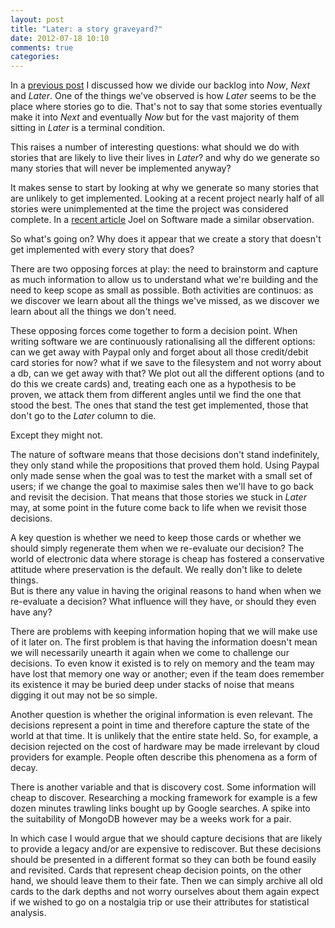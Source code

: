 ```yaml
---
layout: post
title: "Later: a story graveyard?"
date: 2012-07-18 10:10
comments: true
categories: 
---
```


In a [previous post](/blog/2012/07/09/now-next-later/)  I discussed how we divide our backlog into _Now_, _Next_ and _Later_.  One of the things we've observed is how _Later_ seems to be the place where stories go to die.  That's not to say that some stories eventually make it into _Next_ and eventually _Now_ but for the vast majority of them sitting in _Later_ is a terminal condition.

This raises a number of interesting questions: what should we do with stories that are likely to live their lives in _Later_? and why do we generate so many stories that will never be implemented anyway?

It makes sense to start by looking at why we generate so many stories that are unlikely to get implemented.  Looking at a recent project nearly half of all stories were unimplemented at the time the project was considered complete.  In a [recent article](http://www.joelonsoftware.com/items/2012/07/09.html) Joel on Software made a similar observation.

So what's going on?  Why does it appear that we create a story that doesn't get implemented with every story that does?

There are two opposing forces at play: the need to brainstorm and capture as much information to allow us to understand what we're building and the need to keep scope as small as possible.  Both activities are continuos: as we discover we learn about all the things we've missed, as we discover we learn about all the things we don't need.

These opposing forces come together to form a decision point.  When writing software we are continuously rationalising all the different options: can we get away with Paypal only and forget about all those credit/debit card stories for now? what if we save to the filesystem and not worry about a db, can we get away with that?  We plot out all the different options (and to do this we create cards) and, treating each one as a hypothesis to be proven, we attack them from different angles until we find the one that stood the best.  The ones that stand the test get implemented, those that don't go to the _Later_ column to die.

Except they might not.

The nature of software means that those decisions don't stand indefinitely, they only stand while the propositions that proved them hold. Using Paypal only made sense when the goal was to test the market with a small set of users; if we change the goal to maximise sales then we'll have to go back and revisit the decision.  That means that those stories we stuck in _Later_ may, at some point in the future come back to life when we revisit those decisions.

A key question is whether we need to keep those cards or whether we should simply regenerate them when we re-evaluate our decision?  The world of electronic data where storage is cheap has fostered a conservative attitude where preservation is the default.  We really don't like to delete things.  
 But is there any value in having the original reasons to hand when when we re-evaluate a decision?  What influence will they have, or should they even have any?  

There are problems with keeping information hoping that we will make use of it later on.  The first problem is that having the information doesn't mean we will necessarily unearth it again when we come to challenge our decisions.  To even know it existed is to rely on memory and the team may have lost that memory one way or another; even if the team does remember its existence it may be buried deep under stacks of noise that means digging it out may not be so simple.

Another question is whether the original information is even relevant.  The decisions represent a point in time and therefore capture the state of the world at that time.  It is unlikely that the entire state held.  So, for example, a decision rejected on the cost of hardware may be made irrelevant by cloud providers for example.  People often describe this phenomena as a form of decay.

There is another variable and that is discovery cost.  Some information will cheap to discover.  Researching a mocking framework for example is a few dozen minutes trawling links bought up by Google searches.  A spike into the suitability of MongoDB however may be a weeks work for a pair.

In which case I would argue that we should capture decisions that are likely to provide a legacy and/or are expensive to rediscover.  But these decisions should be presented in a different format so they can both be found easily and revisited.  Cards that represent cheap decision points, on the other hand, we should leave them to their fate.  Then we can simply archive all old cards to the dark depths and not worry ourselves about them again expect if we wished to go on a nostalgia trip or use their attributes for statistical analysis.
 
